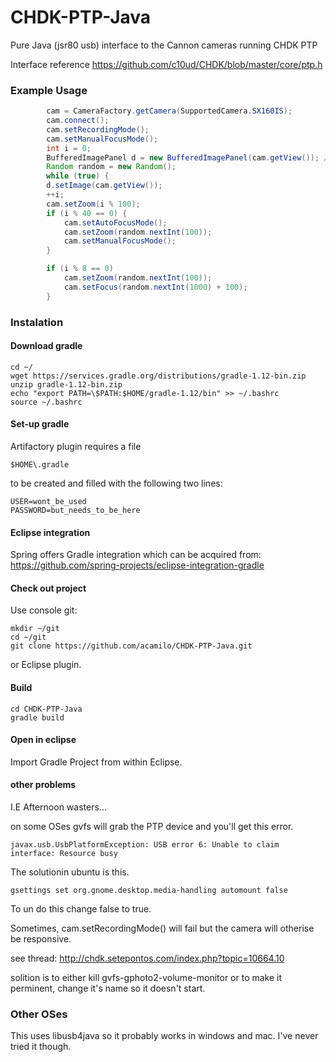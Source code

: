 CHDK-PTP-Java
=============

Pure Java (jsr80 usb) interface to the Cannon cameras running CHDK PTP

Interface reference https://github.com/c10ud/CHDK/blob/master/core/ptp.h

### Example Usage ###

``` java
	    cam = CameraFactory.getCamera(SupportedCamera.SX160IS);
	    cam.connect();
	    cam.setRecordingMode();
	    cam.setManualFocusMode();
	    int i = 0;
	    BufferedImagePanel d = new BufferedImagePanel(cam.getView()); // displays live view
	    Random random = new Random();
	    while (true) {
		d.setImage(cam.getView());
		++i;
		cam.setZoom(i % 100);
		if (i % 40 == 0) {
		    cam.setAutoFocusMode();
		    cam.setZoom(random.nextInt(100));
		    cam.setManualFocusMode();
		}

		if (i % 8 == 0)
			cam.setZoom(random.nextInt(100));
		    cam.setFocus(random.nextInt(1000) + 100);
	    }

```

### Instalation ###
#### Download gradle ####
``` 
cd ~/
wget https://services.gradle.org/distributions/gradle-1.12-bin.zip
unzip gradle-1.12-bin.zip
echo "export PATH=\$PATH:$HOME/gradle-1.12/bin" >> ~/.bashrc
source ~/.bashrc
```
#### Set-up gradle ####
Artifactory plugin requires a file
```
$HOME\.gradle
```
to be created and filled with the following two lines:
```
USER=wont_be_used
PASSWORD=but_needs_to_be_here
```
#### Eclipse integration ####
Spring offers Gradle integration which can be acquired from:
https://github.com/spring-projects/eclipse-integration-gradle

#### Check out project ####
Use console git:
```
mkdir ~/git
cd ~/git
git clone https://github.com/acamilo/CHDK-PTP-Java.git
```
or Eclipse plugin.
#### Build ####
```
cd CHDK-PTP-Java
gradle build
```
#### Open in eclipse ####
Import Gradle Project from within Eclipse.
#### other problems ####
I.E Afternoon wasters...

on some OSes gvfs will grab the PTP device and you'll get this error.
```
javax.usb.UsbPlatformException: USB error 6: Unable to claim interface: Resource busy
```
The solutionin ubuntu is this. 
```
gsettings set org.gnome.desktop.media-handling automount false
```

To un do this change false to true. 

Sometimes, cam.setRecordingMode() will fail but the camera will otherise be responsive.

see thread:
http://chdk.setepontos.com/index.php?topic=10664.10

solition is to either kill gvfs-gphoto2-volume-monitor or to make it perminent, change it's name so it doesn't start.

### Other OSes ##
This uses libusb4java so it probably works in windows and mac. I've never tried it though.
